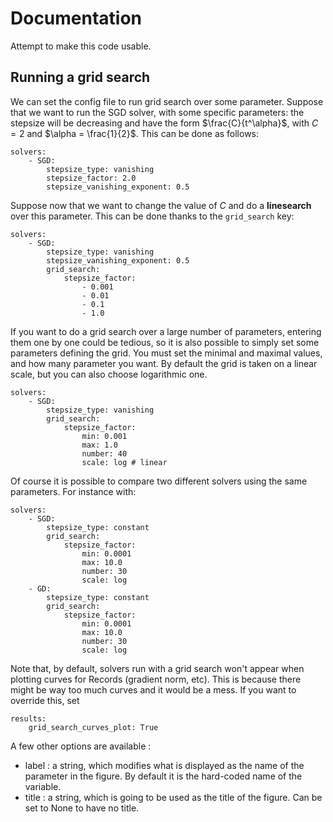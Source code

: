 # Documentation

Attempt to make this code usable.

## Running a grid search

We can set the config file to run grid search over some parameter. 
Suppose that we want to run the SGD solver, with some specific parameters: the stepsize will be decreasing and have the form $\frac{C}{t^\alpha}$, with $C=2$ and $\alpha = \frac{1}{2}$. This can be done as follows:

```
solvers: 
    - SGD:
        stepsize_type: vanishing
        stepsize_factor: 2.0
        stepsize_vanishing_exponent: 0.5
```

Suppose now that we want to change the value of $C$ and do a **linesearch** over this parameter. This can be done thanks to the `grid_search` key:

```
solvers: 
    - SGD:
        stepsize_type: vanishing
        stepsize_vanishing_exponent: 0.5
        grid_search:
            stepsize_factor:
                - 0.001
                - 0.01
                - 0.1
                - 1.0
```

If you want to do a grid search over a large number of parameters, entering them one by one could be tedious, so it is also possible to simply set some parameters defining the grid. You must set the minimal and maximal values, and how many parameter you want. By default the grid is taken on a linear scale, but you can also choose logarithmic one.

```
solvers: 
    - SGD:
        stepsize_type: vanishing
        grid_search:
            stepsize_factor:
                min: 0.001
                max: 1.0
                number: 40
                scale: log # linear
```

Of course it is possible to compare two different solvers using the same parameters. For instance with:

```
solvers: 
    - SGD:
        stepsize_type: constant
        grid_search:
            stepsize_factor:
                min: 0.0001
                max: 10.0
                number: 30
                scale: log
    - GD:
        stepsize_type: constant
        grid_search:
            stepsize_factor:
                min: 0.0001
                max: 10.0
                number: 30
                scale: log
```

Note that, by default, solvers run with a grid search won't appear when plotting curves for Records (gradient norm, etc). This is because there might be way too much curves and it would be a mess. If you want to override this, set

```
results: 
    grid_search_curves_plot: True
```

A few other options are available :
- label : a string, which modifies what is displayed as the name of the parameter in the figure. By default it is the hard-coded name of the variable.
- title : a string, which is going to be used as the title of the figure. Can be set to None to have no title.